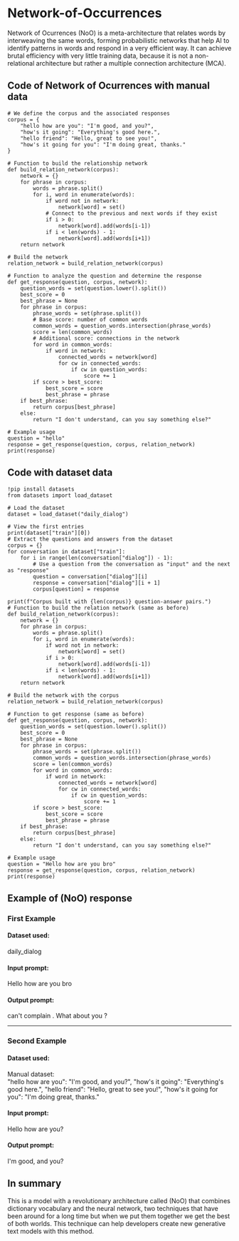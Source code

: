# Network-of-Occurrences
Network of Ocurrences (NoO) is a meta-architecture that relates words by interweaving the same words, forming probabilistic networks that help AI to identify patterns in words and respond in a very efficient way. It can achieve brutal efficiency with very little training data, because it is not a non-relational architecture but rather a multiple connection architecture (MCA).

## Code of Network of Ocurrences with manual data

```
# We define the corpus and the associated responses
corpus = {
    "hello how are you": "I'm good, and you?",
    "how's it going": "Everything's good here.",
    "hello friend": "Hello, great to see you!",
    "how's it going for you": "I'm doing great, thanks."
}

# Function to build the relationship network
def build_relation_network(corpus):
    network = {}
    for phrase in corpus:
        words = phrase.split()
        for i, word in enumerate(words):
            if word not in network:
                network[word] = set()
            # Connect to the previous and next words if they exist
            if i > 0:
                network[word].add(words[i-1])
            if i < len(words) - 1:
                network[word].add(words[i+1])
    return network

# Build the network
relation_network = build_relation_network(corpus)

# Function to analyze the question and determine the response
def get_response(question, corpus, network):
    question_words = set(question.lower().split())
    best_score = 0
    best_phrase = None
    for phrase in corpus:
        phrase_words = set(phrase.split())
        # Base score: number of common words
        common_words = question_words.intersection(phrase_words)
        score = len(common_words)
        # Additional score: connections in the network
        for word in common_words:
            if word in network:
                connected_words = network[word]
                for cw in connected_words:
                    if cw in question_words:
                        score += 1
        if score > best_score:
            best_score = score
            best_phrase = phrase
    if best_phrase:
        return corpus[best_phrase]
    else:
        return "I don't understand, can you say something else?"

# Example usage
question = "hello"
response = get_response(question, corpus, relation_network)
print(response)

```
## Code with dataset data

```
!pip install datasets
from datasets import load_dataset

# Load the dataset
dataset = load_dataset("daily_dialog")

# View the first entries
print(dataset["train"][0])
# Extract the questions and answers from the dataset
corpus = {}
for conversation in dataset["train"]:
    for i in range(len(conversation["dialog"]) - 1):
        # Use a question from the conversation as "input" and the next as "response"
        question = conversation["dialog"][i]
        response = conversation["dialog"][i + 1]
        corpus[question] = response

print(f"Corpus built with {len(corpus)} question-answer pairs.")
# Function to build the relation network (same as before)
def build_relation_network(corpus):
    network = {}
    for phrase in corpus:
        words = phrase.split()
        for i, word in enumerate(words):
            if word not in network:
                network[word] = set()
            if i > 0:
                network[word].add(words[i-1])
            if i < len(words) - 1:
                network[word].add(words[i+1])
    return network

# Build the network with the corpus
relation_network = build_relation_network(corpus)

# Function to get response (same as before)
def get_response(question, corpus, network):
    question_words = set(question.lower().split())
    best_score = 0
    best_phrase = None
    for phrase in corpus:
        phrase_words = set(phrase.split())
        common_words = question_words.intersection(phrase_words)
        score = len(common_words)
        for word in common_words:
            if word in network:
                connected_words = network[word]
                for cw in connected_words:
                    if cw in question_words:
                        score += 1
        if score > best_score:
            best_score = score
            best_phrase = phrase
    if best_phrase:
        return corpus[best_phrase]
    else:
        return "I don't understand, can you say something else?"

# Example usage
question = "Hello how are you bro"
response = get_response(question, corpus, relation_network)
print(response)

```

## Example of (NoO) response

### First Example
#### Dataset used:
daily_dialog
#### Input prompt:
Hello how are you bro
#### Output prompt:
can't complain . What about you ? 

----------------------------------------
### Second Example
#### Dataset used:
Manual dataset:    
    "hello how are you": "I'm good, and you?",
    "how's it going": "Everything's good here.",
    "hello friend": "Hello, great to see you!",
    "how's it going for you": "I'm doing great, thanks."
#### Input prompt:
Hello how are you?
#### Output prompt:
I'm good, and you?

## In summary
This is a model with a revolutionary architecture called (NoO) that combines dictionary vocabulary and the neural network, two techniques that have been around for a long time but when we put them together we get the best of both worlds. This technique can help developers create new generative text models with this method.
